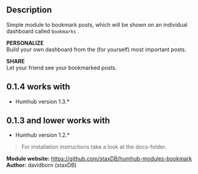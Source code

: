 ## Description

Simple module to bookmark posts, which will be shown on an individual dashboard called `bookmarks` .

**PERSONALIZE**   
Build your own dashboard from the (for yourself) most important posts.

**SHARE**   
Let your friend see your bookmarked posts.


## 0.1.4 works with
- Humhub version 1.3.*

## 0.1.3 and lower works with
- Humhub version 1.2.*

> For installation instructions take a look at the docs-folder.

__Module website:__ <https://github.com/staxDB/humhub-modules-bookmark>  
__Author:__ davidborn (staxDB)